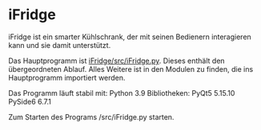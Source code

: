 # iFridge

iFridge ist ein smarter Kühlschrank, der mit seinen Bedienern interagieren kann und sie damit unterstützt.

Das Hauptprogramm ist [iFridge/src/iFridge.py](https://apilab.iff.ing.tu-bs.de/ss2024/repos/iFridge/-/blob/main/src/iFridge.py?ref_type=heads). Dieses enthält den übergeordneten Ablauf. Alles Weitere ist in den Modulen zu finden, die ins Hauptprogramm importiert werden.

Das Programm läuft stabil mit:
Python 3.9
Bibliotheken: 
PyQt5 5.15.10
PySide6 6.7.1


Zum Starten des Programs /src/iFridge.py starten.
